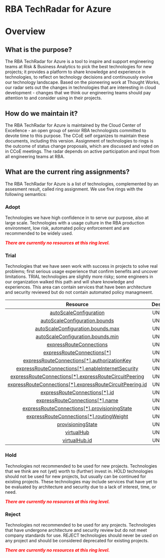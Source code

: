 
RBA TechRadar for Azure
=======================

# Overview

## What is the purpose?


The RBA TechRadar for Azure is a tool to inspire and support engineering teams at Risk & Business Analytics to pick the best technologies for new projects; it provides a platform to share knowledge and experience in technologies, to reflect on technology decisions and continuously evolve our technology landscape.  Based on the pioneering work at Thought Works, our radar sets out the changes in technologies that are interesting in cloud development - changes that we think our engineering teams should pay attention to and consider using in their projects.
## How do we maintain it?


The RBA TechRadar for Azure is maintained by the Cloud Center of Excellence - an open group of senior RBA technologists committed to devote time to this purpose.  The CCoE self organizes to maintain these documents, including this version.  Assignment of technologies to rings is the outcome of status change proposals, which are discussed and voted on in CCoE meetings.  The radar depends on active participation and input from all engineering teams at RBA.
## What are the current ring assignments?


The RBA TechRadar for Azure is a list of technologies, complemented by an assesment result, called ring assignment.  We use five rings with the following semantics:
### Adopt


Technologies we have high confidence in to serve our purpose, also at large scale.  Technologies with a usage culture in the RBA production environment, low risk, automated policy enforcement and are recommended to be widely used.  
  
***<font color="red"> There are currently no resources at this ring level. </font>***
### Trial


Technologies that we have seen work with success in projects to solve real problems;  first serious usage experience that confirm benefits and uncover limitations.  TRIAL technologies are slightly more risky; some engineers in our organization walked this path and will share knowledge and experiences.  This area can contain services that have been architecture and security reviewed but do not contain automated policy managmeent.  

|Resource|Description|Path|Status|
| :---: | :---: | :---: | :---: |
|[autoScaleConfiguration](https://github.com/openrba/python-azure-techradar/tree/master/Microsoft.Network/expressRouteGateways/autoScaleConfiguration)|UNKNOWN|Microsoft.Network/expressRouteGateways/autoScaleConfiguration|TRIAL|
|[autoScaleConfiguration.bounds](https://github.com/openrba/python-azure-techradar/tree/master/Microsoft.Network/expressRouteGateways/autoScaleConfiguration.bounds)|UNKNOWN|Microsoft.Network/expressRouteGateways/autoScaleConfiguration.bounds|TRIAL|
|[autoScaleConfiguration.bounds.max](https://github.com/openrba/python-azure-techradar/tree/master/Microsoft.Network/expressRouteGateways/autoScaleConfiguration.bounds.max)|UNKNOWN|Microsoft.Network/expressRouteGateways/autoScaleConfiguration.bounds.max|TRIAL|
|[autoScaleConfiguration.bounds.min](https://github.com/openrba/python-azure-techradar/tree/master/Microsoft.Network/expressRouteGateways/autoScaleConfiguration.bounds.min)|UNKNOWN|Microsoft.Network/expressRouteGateways/autoScaleConfiguration.bounds.min|TRIAL|
|[expressRouteConnections](https://github.com/openrba/python-azure-techradar/tree/master/Microsoft.Network/expressRouteGateways/expressRouteConnections)|UNKNOWN|Microsoft.Network/expressRouteGateways/expressRouteConnections|TRIAL|
|[expressRouteConnections[*]](https://github.com/openrba/python-azure-techradar/tree/master/Microsoft.Network/expressRouteGateways/expressRouteConnections[*])|UNKNOWN|Microsoft.Network/expressRouteGateways/expressRouteConnections[*]|TRIAL|
|[expressRouteConnections[*].authorizationKey](https://github.com/openrba/python-azure-techradar/tree/master/Microsoft.Network/expressRouteGateways/expressRouteConnections[*].authorizationKey)|UNKNOWN|Microsoft.Network/expressRouteGateways/expressRouteConnections[*].authorizationKey|TRIAL|
|[expressRouteConnections[*].enableInternetSecurity](https://github.com/openrba/python-azure-techradar/tree/master/Microsoft.Network/expressRouteGateways/expressRouteConnections[*].enableInternetSecurity)|UNKNOWN|Microsoft.Network/expressRouteGateways/expressRouteConnections[*].enableInternetSecurity|TRIAL|
|[expressRouteConnections[*].expressRouteCircuitPeering](https://github.com/openrba/python-azure-techradar/tree/master/Microsoft.Network/expressRouteGateways/expressRouteConnections[*].expressRouteCircuitPeering)|UNKNOWN|Microsoft.Network/expressRouteGateways/expressRouteConnections[*].expressRouteCircuitPeering|TRIAL|
|[expressRouteConnections[*].expressRouteCircuitPeering.id](https://github.com/openrba/python-azure-techradar/tree/master/Microsoft.Network/expressRouteGateways/expressRouteConnections[*].expressRouteCircuitPeering.id)|UNKNOWN|Microsoft.Network/expressRouteGateways/expressRouteConnections[*].expressRouteCircuitPeering.id|TRIAL|
|[expressRouteConnections[*].id](https://github.com/openrba/python-azure-techradar/tree/master/Microsoft.Network/expressRouteGateways/expressRouteConnections[*].id)|UNKNOWN|Microsoft.Network/expressRouteGateways/expressRouteConnections[*].id|TRIAL|
|[expressRouteConnections[*].name](https://github.com/openrba/python-azure-techradar/tree/master/Microsoft.Network/expressRouteGateways/expressRouteConnections[*].name)|UNKNOWN|Microsoft.Network/expressRouteGateways/expressRouteConnections[*].name|TRIAL|
|[expressRouteConnections[*].provisioningState](https://github.com/openrba/python-azure-techradar/tree/master/Microsoft.Network/expressRouteGateways/expressRouteConnections[*].provisioningState)|UNKNOWN|Microsoft.Network/expressRouteGateways/expressRouteConnections[*].provisioningState|TRIAL|
|[expressRouteConnections[*].routingWeight](https://github.com/openrba/python-azure-techradar/tree/master/Microsoft.Network/expressRouteGateways/expressRouteConnections[*].routingWeight)|UNKNOWN|Microsoft.Network/expressRouteGateways/expressRouteConnections[*].routingWeight|TRIAL|
|[provisioningState](https://github.com/openrba/python-azure-techradar/tree/master/Microsoft.Network/expressRouteGateways/provisioningState)|UNKNOWN|Microsoft.Network/expressRouteGateways/provisioningState|TRIAL|
|[virtualHub](https://github.com/openrba/python-azure-techradar/tree/master/Microsoft.Network/expressRouteGateways/virtualHub)|UNKNOWN|Microsoft.Network/expressRouteGateways/virtualHub|TRIAL|
|[virtualHub.id](https://github.com/openrba/python-azure-techradar/tree/master/Microsoft.Network/expressRouteGateways/virtualHub.id)|UNKNOWN|Microsoft.Network/expressRouteGateways/virtualHub.id|TRIAL|

### Hold


Technologies not recommended to be used for new projects. Technologies that we think are not (yet) worth to (further) invest in.  HOLD technologies should not be used for new projects, but usually can be continued for existing projects.  These technologies may include services that have yet to be evaluated by architecture and security due to a lack of interest, time, or need.  
  
***<font color="red"> There are currently no resources at this ring level. </font>***
### Reject


Technologies not recommended to be used for any projects. Technologies that have undergone architecture and security review but do not meet company standards for use.  REJECT technologies should never be used on any project and should be considered deprecated for existing projects.  
  
***<font color="red"> There are currently no resources at this ring level. </font>***